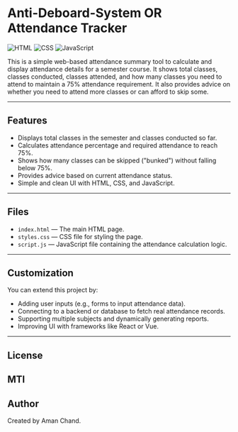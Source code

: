 # Anti-Deboard-System OR Attendance Tracker
![HTML](https://img.shields.io/badge/HTML-Used-orange?style=flat-square&logo=html5)
![CSS](https://img.shields.io/badge/CSS-Used-blue?style=flat-square&logo=css3)
![JavaScript](https://img.shields.io/badge/JavaScript-Used-yellow?style=flat-square&logo=javascript)

This is a simple web-based attendance summary tool to calculate and display attendance details for a semester course. It shows total classes, classes conducted, classes attended, and how many classes you need to attend to maintain a 75% attendance requirement. It also provides advice on whether you need to attend more classes or can afford to skip some.

---

## Features

- Displays total classes in the semester and classes conducted so far.
- Calculates attendance percentage and required attendance to reach 75%.
- Shows how many classes can be skipped ("bunked") without falling below 75%.
- Provides advice based on current attendance status.
- Simple and clean UI with HTML, CSS, and JavaScript.

---

## Files

- `index.html` — The main HTML page.
- `styles.css` — CSS file for styling the page.
- `script.js` — JavaScript file containing the attendance calculation logic.
  
---

## Customization

You can extend this project by:

- Adding user inputs (e.g., forms to input attendance data).
- Connecting to a backend or database to fetch real attendance records.
- Supporting multiple subjects and dynamically generating reports.
- Improving UI with frameworks like React or Vue.

---

## License

MTI
---

## Author

Created by Aman Chand.

